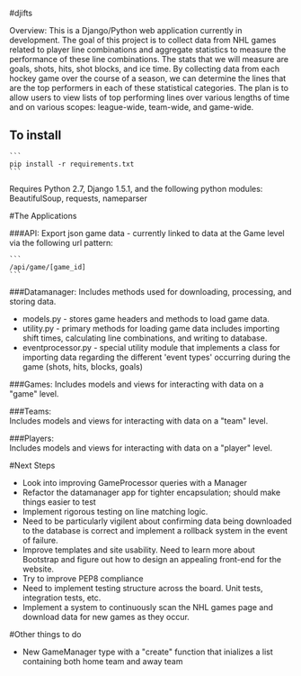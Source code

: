 #djifts

Overview: This is a Django/Python web application currently in development. 
The goal of this project is to collect data from NHL games related to
player line combinations and aggregate statistics to measure the performance
of these line combinations.  The stats that we will measure are goals, shots,
hits, shot blocks, and ice time.  By collecting data from each hockey game over
the course of a season, we can determine the lines that are the top performers 
in each of these statistical categories.  The plan is to allow users to view 
lists of top performing lines over various lengths of time and on various 
scopes: league-wide, team-wide, and game-wide.


To install
----------
	```
	pip install -r requirements.txt
	```


Requires Python 2.7, Django 1.5.1, and the following python modules: 
BeautifulSoup, requests, nameparser


#The Applications

###API: 
Export json game data - currently linked to data at the Game level via the
following url pattern:

	```
	/api/game/[game_id]
	```

###Datamanager: 
Includes methods used for downloading, processing, and storing data.

* models.py - stores game headers and methods to load game data.
* utility.py - primary methods for loading game data includes importing  
shift times, calculating line combinations, and writing to database.
* eventprocessor.py - special utility module that implements a class for 
importing data regarding the different 'event types' occurring 
during the game (shots, hits, blocks, goals)
	
###Games: 
Includes models and views for interacting with data on a "game" level.

###Teams:  
Includes models and views for interacting with data on a "team" level.
	
###Players:  
Includes models and views for interacting with data on a "player" level.
	

#Next Steps
* Look into improving GameProcessor queries with a Manager
* Refactor the datamanager app for tighter encapsulation; should make things easier to test
* Implement rigorous testing on line matching logic.  
* Need to be particularly vigilent about confirming data being downloaded
to the database is correct and implement a rollback system in the event of failure.  
* Improve templates and site usability.  Need to learn more about Bootstrap and figure out
how to design an appealing front-end for the website.
* Try to improve PEP8 compliance
* Need to implement testing structure across the board.  Unit tests, integration tests, etc.
* Implement a system to continuously scan the NHL games page and  download data
for new games as they occur.


#Other things to do
* New GameManager type with a "create" function that inializes a 
list containing both home team and away team
